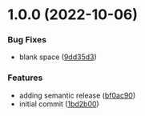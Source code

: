 # 1.0.0 (2022-10-06)


### Bug Fixes

* blank space ([9dd35d3](https://github.com/cervantes007G/test/commit/9dd35d3080e5f297703a01f9f451eabb32c46bdf))


### Features

* adding semantic release ([bf0ac90](https://github.com/cervantes007G/test/commit/bf0ac90e5fd94840ed7f905f202cf315d51f3cd6))
* initial commit ([1bd2b00](https://github.com/cervantes007G/test/commit/1bd2b007010805678b3a38b6c162ddb56b673331))
